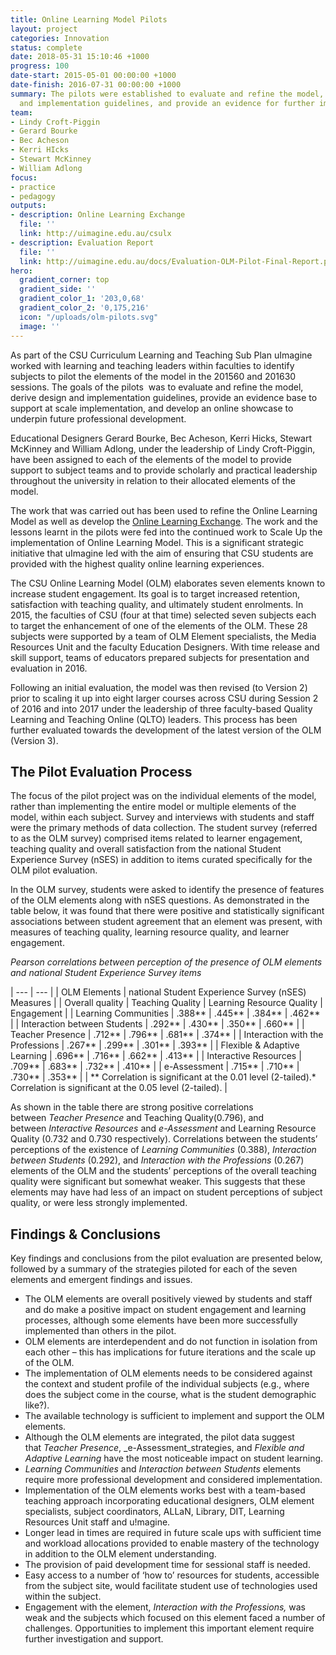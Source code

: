 ```yaml
---
title: Online Learning Model Pilots
layout: project
categories: Innovation
status: complete
date: 2018-05-31 15:10:46 +1000
progress: 100
date-start: 2015-05-01 00:00:00 +1000
date-finish: 2016-07-31 00:00:00 +1000
summary: The pilots were established to evaluate and refine the model, derive design
  and implementation guidelines, and provide an evidence for further implementation.
team:
- Lindy Croft-Piggin
- Gerard Bourke
- Bec Acheson
- Kerri HIcks
- Stewart McKinney
- William Adlong
focus:
- practice
- pedagogy
outputs:
- description: Online Learning Exchange
  file: ''
  link: http://uimagine.edu.au/csulx
- description: Evaluation Report
  file: ''
  link: http://uimagine.edu.au/docs/Evaluation-OLM-Pilot-Final-Report.pdf
hero:
  gradient_corner: top
  gradient_side: ''
  gradient_color_1: '203,0,68'
  gradient_color_2: '0,175,216'
  icon: "/uploads/olm-pilots.svg"
  image: ''
---
```

As part of the CSU Curriculum Learning and Teaching Sub Plan uImagine worked with learning and teaching leaders within faculties to identify subjects to pilot the elements of the model in the 201560 and 201630 sessions. The goals of the pilots  was to evaluate and refine the model, derive design and implementation guidelines, provide an evidence base to support at scale implementation, and develop an online showcase to underpin future professional development.

Educational Designers Gerard Bourke, Bec Acheson, Kerri Hicks, Stewart McKinney and William Adlong, under the leadership of Lindy Croft-Piggin, have been assigned to each of the elements of the model to provide support to subject teams and to provide scholarly and practical leadership throughout the university in relation to their allocated elements of the model.

The work that was carried out has been used to refine the Online Learning Model as well as develop the [Online Learning Exchange](http://uimagine.edu.au/csulx). The work and the lessons learnt in the pilots were fed into the continued work to Scale Up the implementation of Online Learning Model. This is a significant strategic initiative that uImagine led with the aim of ensuring that CSU students are provided with the highest quality online learning experiences.

The CSU Online Learning Model (OLM) elaborates seven elements known to increase student engagement. Its goal is to target increased retention, satisfaction with teaching quality, and ultimately student enrolments. In 2015, the faculties of CSU (four at that time) selected seven subjects each to target the enhancement of one of the elements of the OLM. These 28 subjects were supported by a team of OLM Element specialists, the Media Resources Unit and the faculty Education Designers. With time release and skill support, teams of educators prepared subjects for presentation and evaluation in 2016.

Following an initial evaluation, the model was then revised (to Version 2) prior to scaling it up into eight larger courses across CSU during Session 2 of 2016 and into 2017 under the leadership of three faculty-based Quality Learning and Teaching Online (QLTO) leaders. This process has been further evaluated towards the development of the latest version of the OLM (Version 3).

## The Pilot Evaluation Process

The focus of the pilot project was on the individual elements of the model, rather than implementing the entire model or multiple elements of the model, within each subject. Survey and interviews with students and staff were the primary methods of data collection. The student survey (referred to as the OLM survey) comprised items related to learner engagement, teaching quality and overall satisfaction from the national Student Experience Survey (nSES) in addition to items curated specifically for the OLM pilot evaluation.

In the OLM survey, students were asked to identify the presence of features of the OLM elements along with nSES questions. As demonstrated in the table below, it was found that there were positive and statistically significant associations between student agreement that an element was present, with measures of teaching quality, learning resource quality, and learner engagement.

_Pearson correlations between perception of the presence of OLM elements and national Student Experience Survey items_

| --- | --- |
| OLM Elements | national Student Experience Survey (nSES) Measures |
| Overall quality | Teaching Quality | Learning Resource Quality | Engagement |
| Learning Communities | .388\*\* | .445\*\* | .384\*\* | .462\*\* |
| Interaction between Students | .292\*\* | .430\*\* | .350\*\* | .660\*\* |
| Teacher Presence | .712\*\* | .796\*\* | .681\*\* | .374\*\* |
| Interaction with the Professions | .267\*\* | .299\*\* | .301\*\* | .393\*\* |
| Flexible & Adaptive Learning | .696\*\* | .716\*\* | .662\*\* | .413\*\* |
| Interactive Resources | .709\*\* | .683\*\* | .732\*\* | .410\*\* |
| e-Assessment | .715\*\* | .710\*\* | .730\*\* | .353\*\* |
| \*\* Correlation is significant at the 0.01 level (2-tailed).\* Correlation is significant at the 0.05 level (2-tailed). |

As shown in the table there are strong positive correlations between _Teacher Presence_ and Teaching Quality(0.796), and between _Interactive Resources_ and _e-Assessment_ and Learning Resource Quality (0.732 and 0.730 respectively). Correlations between the students’ perceptions of the existence of _Learning Communities_ (0.388), _Interaction between Students_ (0.292), and _Interaction with the Professions_ (0.267) elements of the OLM and the students’ perceptions of the overall teaching quality were significant but somewhat weaker. This suggests that these elements may have had less of an impact on student perceptions of subject quality, or were less strongly implemented.

## Findings & Conclusions

Key findings and conclusions from the pilot evaluation are presented below, followed by a summary of the strategies piloted for each of the seven elements and emergent findings and issues.

* The OLM elements are overall positively viewed by students and staff and do make a positive impact on student engagement and learning processes, although some elements have been more successfully implemented than others in the pilot.
* OLM elements are interdependent and do not function in isolation from each other – this has implications for future iterations and the scale up of the OLM.
* The implementation of OLM elements needs to be considered against the context and student profile of the individual subjects (e.g., where does the subject come in the course, what is the student demographic like?).
* The available technology is sufficient to implement and support the OLM elements.
* Although the OLM elements are integrated, the pilot data suggest that _Teacher Presence_, _e-Assessment_strategies, and _Flexible and Adaptive Learning_ have the most noticeable impact on student learning.
* _Learning Communities_ and _Interaction between Students_ elements require more professional development and considered implementation.
* Implementation of the OLM elements works best with a team-based teaching approach incorporating educational designers, OLM element specialists, subject coordinators, ALLaN, Library, DIT, Learning Resources Unit staff and u!magine.
* Longer lead in times are required in future scale ups with sufficient time and workload allocations provided to enable mastery of the technology in addition to the OLM element understanding.
* The provision of paid development time for sessional staff is needed.
* Easy access to a number of ‘how to’ resources for students, accessible from the subject site, would facilitate student use of technologies used within the subject.
* Engagement with the element, _Interaction with the Professions,_ was weak and the subjects which focused on this element faced a number of challenges. Opportunities to implement this important element require further investigation and support.